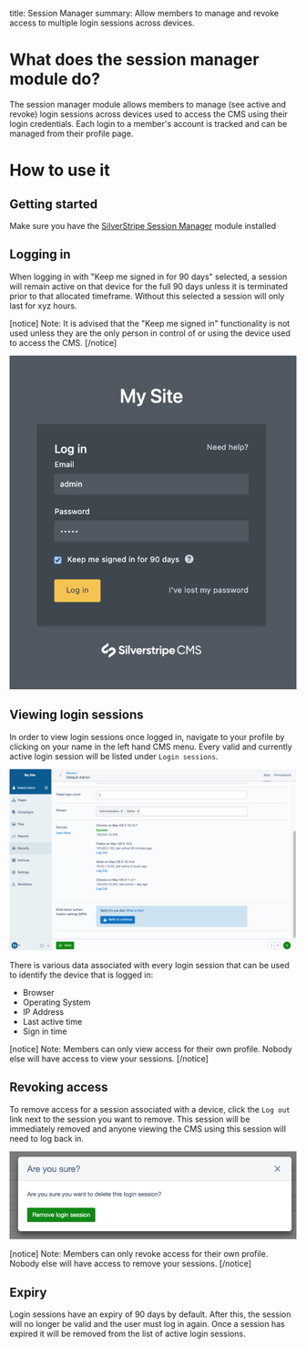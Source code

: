 title: Session Manager
summary: Allow members to manage and revoke access to multiple login sessions across devices.

# What does the session manager module do?

The session manager module allows members to manage (see active and revoke) login sessions across devices used to access the CMS using their login credentials. Each login to a member's account is tracked and can be managed from their profile page.

# How to use it

## Getting started

Make sure you have the [SilverStripe Session Manager](https://addons.silverstripe.org/add-ons/silverstripe/session-manager) module installed

## Logging in

When logging in with "Keep me signed in for 90 days" selected, a session will remain active on that device for the full 90 days unless it is terminated prior to that allocated timeframe. Without this selected a session will only last for xyz hours.

[notice]
Note: It is advised that the "Keep me signed in" functionality is not used unless they are the only person in control of or using the device used to access the CMS.
[/notice]

![Logging in](_images/logging-in.png)

## Viewing login sessions

In order to view login sessions once logged in, navigate to your profile by clicking on your name in the left hand CMS menu. Every valid and currently active login session will be listed under `Login sessions`.



![Viewing login sessions](_images/viewing-login-sessions.png)

There is various data associated with every login session that can be used to identify the device that is logged in:

* Browser
* Operating System
* IP Address
* Last active time
* Sign in time

[notice]
Note: Members can only view access for their own profile. Nobody else will have access to view your sessions.
[/notice]

## Revoking access

To remove access for a session associated with a device, click the `Log out` link next to the session you want to remove. This session will be immediately removed and anyone viewing the CMS using this session will need to log back in.

![Revoking login sessions](_images/revoking-login-sessions.png)

[notice]
Note: Members can only revoke access for their own profile. Nobody else will have access to remove your sessions.
[/notice]

## Expiry

Login sessions have an expiry of 90 days by default. After this, the session will no longer be valid and the user must log in again. Once a session has expired it will be removed from the list of active login sessions.
